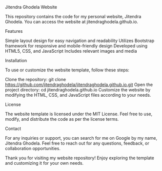 Jitendra Ghodela Website

This repository contains the code for my personal website, Jitendra Ghodela. You can access the website at jitendraghodela.github.io.

Features

Simple layout design for easy navigation and readability
Utilizes Bootstrap framework for responsive and mobile-friendly design
Developed using HTML5, CSS, and JavaScript
Includes relevant images and media


Installation

To use or customize the website template, follow these steps:

Clone the repository: git clone https://github.com/jitendraghodela/jitendraghodela.github.io.git
Open the project directory: cd jitendraghodela.github.io
Customize the website by modifying the HTML, CSS, and JavaScript files according to your needs.

License

The website template is licensed under the MIT License. Feel free to use, modify, and distribute the code as per the license terms.

Contact

For any inquiries or support, you can search for me on Google by my name, Jitendra Ghodela. Feel free to reach out for any questions, feedback, or collaboration opportunities.

Thank you for visiting my website repository! Enjoy exploring the template and customizing it for your own needs.
